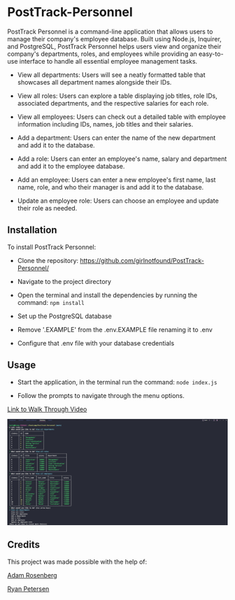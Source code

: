 # PostTrack-Personnel

PostTrack Personnel is a command-line application that allows users to manage their company's employee database. Built using Node.js, Inquirer, and PostgreSQL, PostTrack Personnel helps users view and organize their company's departments, roles, and employees while providing an easy-to-use interface to handle all essential employee management tasks.

- View all departments: Users will see a neatly formatted table that showcases all department names alongside their IDs.

- View all roles: Users can explore a table displaying job titles, role IDs, associated departments, and the respective salaries for each role.

- View all employees: Users can check out a detailed table with employee information including IDs, names, job titles and their salaries.

- Add a department: Users can enter the name of the new department and add it to the database.

- Add a role: Users can enter an employee's name, salary and department and add it to the employee database.

- Add an employee: Users can enter a new employee's first name, last name, role, and who their manager is and add it to the database.

- Update an employee role: Users can choose an employee and update their role as needed.

## Installation

To install PostTrack Personnel:

- Clone the repository: https://github.com/girlnotfound/PostTrack-Personnel/

- Navigate to the project directory

- Open the terminal and install the dependencies by running the command: `npm install`

- Set up the PostgreSQL database

- Remove '.EXAMPLE' from the .env.EXAMPLE file renaming it to .env

- Configure that .env file with your database credentials

## Usage

- Start the application, in the terminal run the command: `node index.js`

- Follow the prompts to navigate through the menu options.

[Link to Walk Through Video](https://app.screencastify.com/v3/watch/fAO0H24Z3NlBIzLYaf9O)

![Screenshot of PostTrack Personel](./images/Screenshot-PostTrack-Personnel.png)

## Credits

This project was made possible with the help of:

[Adam Rosenberg](https://github.com/AcoderRose)

[Ryan Petersen](https://github.com/RyanPetersen-89)
